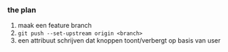 ### the plan

1. maak een feature branch
1. `git push --set-upstream origin <branch>`
1. een attribuut schrijven dat knoppen toont/verbergt op basis van user
